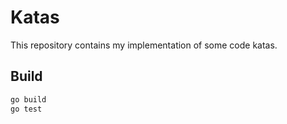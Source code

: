# Katas

This repository contains my implementation of some code katas.

## Build

```bash
go build
go test
```